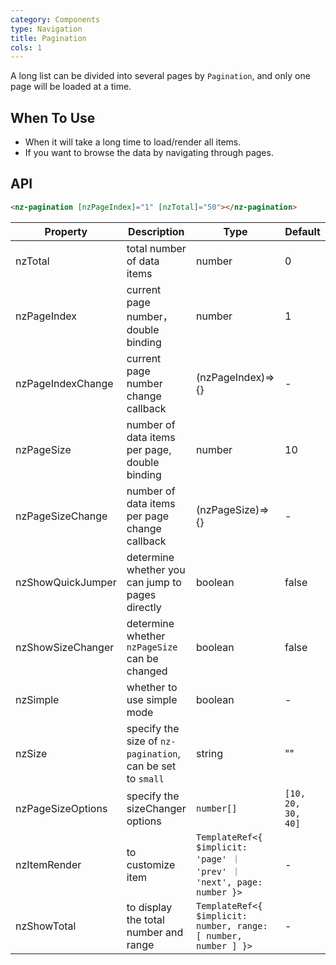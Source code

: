 ```yaml
---
category: Components
type: Navigation
title: Pagination
cols: 1
---
```


A long list can be divided into several pages by `Pagination`, and only one page will be loaded at a time.

## When To Use

- When it will take a long time to load/render all items.
- If you want to browse the data by navigating through pages.

## API

```html
<nz-pagination [nzPageIndex]="1" [nzTotal]="50"></nz-pagination>
```

| Property | Description | Type | Default |
| -------- | ----------- | ---- | ------- |
| nzTotal | total number of data items | number | 0 |
| nzPageIndex | current page number，double binding | number | 1 |
| nzPageIndexChange | current page number change callback | (nzPageIndex)=>{} | - |
| nzPageSize | number of data items per page, double binding | number | 10|
| nzPageSizeChange | number of data items per page change callback | (nzPageSize)=>{} | - |
| nzShowQuickJumper | determine whether you can jump to pages directly | boolean | false |
| nzShowSizeChanger | determine whether `nzPageSize` can be changed | boolean | false |
| nzSimple | whether to use simple mode | boolean | - |
| nzSize | specify the size of `nz-pagination`, can be set to `small` | string | "" |
| nzPageSizeOptions | specify the sizeChanger options | `number[]` | `[10, 20, 30, 40]` |
| nzItemRender | to customize item | `TemplateRef<{ $implicit: 'page' ｜ 'prev' ｜ 'next', page: number }>` | - |
| nzShowTotal | to display the total number and range	 | `TemplateRef<{ $implicit: number, range: [ number, number ] }>` | - |